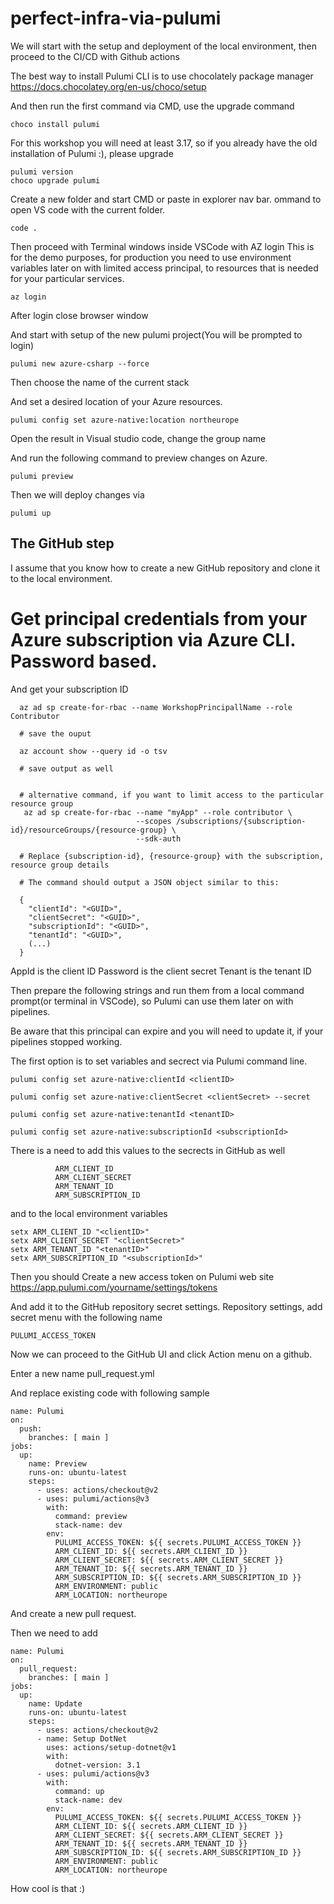 # perfect-infra-via-pulumi

We will start with the setup and deployment of the local environment, then proceed to the CI/CD with Github actions

The best way to install Pulumi CLI is to use chocolately package manager
https://docs.chocolatey.org/en-us/choco/setup

And then run the first command via CMD, use the upgrade command 

```
choco install pulumi
```

For this workshop you will need at least 3.17, so if you already have the old installation of Pulumi :), please upgrade
```
pulumi version
choco upgrade pulumi
```

Create a new folder and start CMD or paste in explorer nav bar.
ommand to open VS code with the current folder.
```
code .
```

Then proceed with Terminal windows inside VSCode with AZ login
This is for the demo purposes, for production you need to use environment variables later on with limited access principal,
to resources that is needed for your particular services.

```
az login
```
After login close browser window

And start with setup of the new pulumi project(You will be prompted to login)
```
pulumi new azure-csharp --force
```

Then choose the name of the current stack

And set a desired location of your Azure resources.
```
pulumi config set azure-native:location northeurope
```

Open the result in Visual studio code, change the group name

And run the following command to preview changes on Azure.

```
pulumi preview
```

Then we will deploy changes via
```
pulumi up
```

## The GitHub step

I assume that you know how to create a new GitHub repository and clone it to the local environment.

# Get principal credentials from your Azure subscription via Azure CLI. Password based.
And get your subscription ID

```
  az ad sp create-for-rbac --name WorkshopPrincipallName --role Contributor
  
  # save the ouput
  
  az account show --query id -o tsv
  
  # save output as well
  

  # alternative command, if you want to limit access to the particular resource group
   az ad sp create-for-rbac --name "myApp" --role contributor \
                            --scopes /subscriptions/{subscription-id}/resourceGroups/{resource-group} \
                            --sdk-auth
                            
  # Replace {subscription-id}, {resource-group} with the subscription, resource group details

  # The command should output a JSON object similar to this:

  {
    "clientId": "<GUID>",
    "clientSecret": "<GUID>",
    "subscriptionId": "<GUID>",
    "tenantId": "<GUID>",
    (...)
  }
```
AppId is the client ID
Password is the client secret
Tenant is the tenant ID

Then prepare the following strings and run them from a local command prompt(or terminal in VSCode), so Pulumi can use them later on with pipelines.

Be aware that this principal can expire and you will need to update it, if your pipelines stopped working.

The first option is to set variables and secrect via Pulumi command line.

```
pulumi config set azure-native:clientId <clientID>

pulumi config set azure-native:clientSecret <clientSecret> --secret

pulumi config set azure-native:tenantId <tenantID>

pulumi config set azure-native:subscriptionId <subscriptionId>
```

There is a need to add this values to the secrects in GitHub as well

```
          ARM_CLIENT_ID
          ARM_CLIENT_SECRET
          ARM_TENANT_ID
          ARM_SUBSCRIPTION_ID
```

and to the local environment variables

```
setx ARM_CLIENT_ID "<clientID>"
setx ARM_CLIENT_SECRET "<clientSecret>"
setx ARM_TENANT_ID "<tenantID>"
setx ARM_SUBSCRIPTION_ID "<subscriptionId>"
```

Then you should Create a new access token on Pulumi web site
https://app.pulumi.com/yourname/settings/tokens

And add it to the GitHub repository secret settings.
Repository settings, add secret menu with the following name

```
PULUMI_ACCESS_TOKEN
```

Now we can proceed to the GitHub UI and click Action menu on a github.

Enter a new name pull_request.yml

And replace existing code with following sample

```
name: Pulumi
on:
  push:
    branches: [ main ]
jobs:
  up:
    name: Preview
    runs-on: ubuntu-latest
    steps:
      - uses: actions/checkout@v2
      - uses: pulumi/actions@v3
        with:
          command: preview
          stack-name: dev
        env:
          PULUMI_ACCESS_TOKEN: ${{ secrets.PULUMI_ACCESS_TOKEN }}
          ARM_CLIENT_ID: ${{ secrets.ARM_CLIENT_ID }}
          ARM_CLIENT_SECRET: ${{ secrets.ARM_CLIENT_SECRET }}
          ARM_TENANT_ID: ${{ secrets.ARM_TENANT_ID }}
          ARM_SUBSCRIPTION_ID: ${{ secrets.ARM_SUBSCRIPTION_ID }}
          ARM_ENVIRONMENT: public
          ARM_LOCATION: northeurope
```

And create a new pull request.

Then we need to add

```
name: Pulumi
on:
  pull_request:
    branches: [ main ]
jobs:
  up:
    name: Update
    runs-on: ubuntu-latest
    steps:
      - uses: actions/checkout@v2
      - name: Setup DotNet
        uses: actions/setup-dotnet@v1
        with:
          dotnet-version: 3.1
      - uses: pulumi/actions@v3
        with:
          command: up
          stack-name: dev
        env:
          PULUMI_ACCESS_TOKEN: ${{ secrets.PULUMI_ACCESS_TOKEN }}
          ARM_CLIENT_ID: ${{ secrets.ARM_CLIENT_ID }}
          ARM_CLIENT_SECRET: ${{ secrets.ARM_CLIENT_SECRET }}
          ARM_TENANT_ID: ${{ secrets.ARM_TENANT_ID }}
          ARM_SUBSCRIPTION_ID: ${{ secrets.ARM_SUBSCRIPTION_ID }}
          ARM_ENVIRONMENT: public
          ARM_LOCATION: northeurope
```

How cool is that :)
